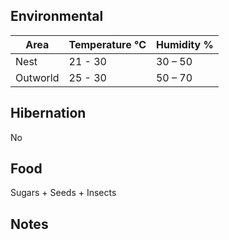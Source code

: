 ## Environmental 

| Area      | Temperature °C | Humidity % |
| ----------| ------- | --- |
| Nest  | 21 - 30 | 30 – 50 |
| Outworld  | 25 - 30 | 50 – 70 |

## Hibernation

No

## Food

Sugars + Seeds + Insects


## Notes

